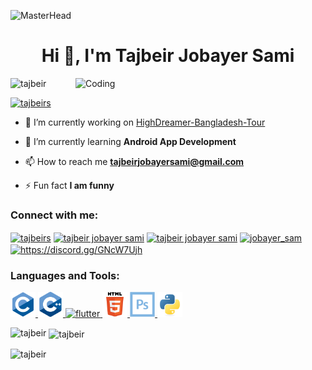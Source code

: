 ![MasterHead](https://repository-images.githubusercontent.com/588181932/e36ec678-7984-4cdd-8e4c-a3932772ff8e)
<h1 align="center">Hi 👋, I'm Tajbeir Jobayer Sami</h1>
<img align="right" alt="Coding" width="400" src="https://cdn.dribbble.com/users/1162077/screenshots/3848914/programmer.gif">

<p align="left"> <img src="https://komarev.com/ghpvc/?username=tajbeir&label=Profile%20views&color=0e75b6&style=flat" alt="tajbeir" /> </p>

<p align="left"> <a href="https://twitter.com/tajbeirs" target="blank"><img src="https://img.shields.io/twitter/follow/tajbeirs?logo=twitter&style=for-the-badge" alt="tajbeirs" /></a> </p>

- 🔭 I’m currently working on [HighDreamer-Bangladesh-Tour](https://github.com/tajbeir/HighDreamer-Bangladesh-Tour)

- 🌱 I’m currently learning **Android App Development**

- 📫 How to reach me **tajbeirjobayersami@gmail.com**

- ⚡ Fun fact **I am funny**

<h3 align="left">Connect with me:</h3>
<p align="left">
<a href="https://twitter.com/tajbeirs" target="blank"><img align="center" src="https://raw.githubusercontent.com/rahuldkjain/github-profile-readme-generator/master/src/images/icons/Social/twitter.svg" alt="tajbeirs" height="30" width="40" /></a>
<a href="https://linkedin.com/in/tajbeir jobayer sami" target="blank"><img align="center" src="https://raw.githubusercontent.com/rahuldkjain/github-profile-readme-generator/master/src/images/icons/Social/linked-in-alt.svg" alt="tajbeir jobayer sami" height="30" width="40" /></a>
<a href="https://fb.com/tajbeir jobayer sami" target="blank"><img align="center" src="https://raw.githubusercontent.com/rahuldkjain/github-profile-readme-generator/master/src/images/icons/Social/facebook.svg" alt="tajbeir jobayer sami" height="30" width="40" /></a>
<a href="https://instagram.com/jobayer_sam" target="blank"><img align="center" src="https://raw.githubusercontent.com/rahuldkjain/github-profile-readme-generator/master/src/images/icons/Social/instagram.svg" alt="jobayer_sam" height="30" width="40" /></a>
<a href="https://discord.gg/https://discord.gg/GNcW7Ujh" target="blank"><img align="center" src="https://raw.githubusercontent.com/rahuldkjain/github-profile-readme-generator/master/src/images/icons/Social/discord.svg" alt="https://discord.gg/GNcW7Ujh" height="30" width="40" /></a>
</p>

<h3 align="left">Languages and Tools:</h3>
<p align="left"> <a href="https://www.cprogramming.com/" target="_blank" rel="noreferrer"> <img src="https://raw.githubusercontent.com/devicons/devicon/master/icons/c/c-original.svg" alt="c" width="40" height="40"/> </a> <a href="https://www.w3schools.com/cpp/" target="_blank" rel="noreferrer"> <img src="https://raw.githubusercontent.com/devicons/devicon/master/icons/cplusplus/cplusplus-original.svg" alt="cplusplus" width="40" height="40"/> </a> <a href="https://flutter.dev" target="_blank" rel="noreferrer"> <img src="https://www.vectorlogo.zone/logos/flutterio/flutterio-icon.svg" alt="flutter" width="40" height="40"/> </a> <a href="https://www.w3.org/html/" target="_blank" rel="noreferrer"> <img src="https://raw.githubusercontent.com/devicons/devicon/master/icons/html5/html5-original-wordmark.svg" alt="html5" width="40" height="40"/> </a> <a href="https://www.photoshop.com/en" target="_blank" rel="noreferrer"> <img src="https://raw.githubusercontent.com/devicons/devicon/master/icons/photoshop/photoshop-line.svg" alt="photoshop" width="40" height="40"/> </a> <a href="https://www.python.org" target="_blank" rel="noreferrer"> <img src="https://raw.githubusercontent.com/devicons/devicon/master/icons/python/python-original.svg" alt="python" width="40" height="40"/> </a> </p>

<p><img align="left" src="https://github-readme-stats.vercel.app/api/top-langs?username=tajbeir&show_icons=true&locale=en&layout=compact" alt="tajbeir" /></p>

<p>&nbsp;<img align="center" src="https://github-readme-stats.vercel.app/api?username=tajbeir&show_icons=true&locale=en" alt="tajbeir" /></p>

<p><img align="center" src="https://github-readme-streak-stats.herokuapp.com/?user=tajbeir&" alt="tajbeir" /></p>
